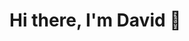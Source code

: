 # Hi there, I'm David 👋

<!--
**davidbanu/davidbanu** is a ✨ _special_ ✨ repository because its `README.md` (this file) appears on your GitHub profile.

- 🔭 I’m currently the owner of [Joinstack](https://joinstack.github.io), a digital startup that cares to create mobile apps for your daily needs. I'm also developing Themestack, a place for UI Kits, Templates and Dashboards.
- 💬 Ask me about anything. I'm here to help you.
- 📫 You can reach me at [davidbanu.com](https://davidbanu.github.io) (see the contact section)

